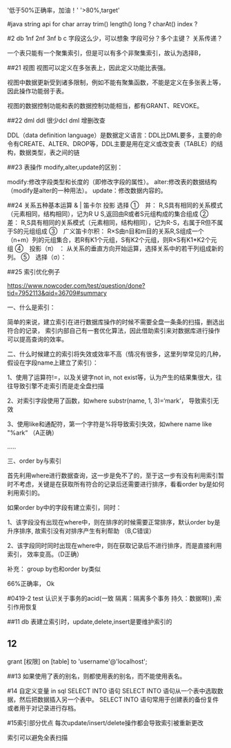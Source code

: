 
'低于50%正确率，加油！'
'>80%,target'

#java string api for char array
trim()
length()
long ?
charAt()
index ?


#2 db 1nf 2nf 3nf
b c 字段这么少，可以想象 字段可分？多个主键？ 关系传递？

一个表只能有一个聚集索引，但是可以有多个非聚集索引，故认为选择B，

##21 视图
视图可以定义在多张表上，因此定义功能比表强。 

视图中数据更新受到诸多限制，例如不能有聚集函数，不能是定义在多张表上等，因此操作功能弱于表。 

视图的数据控制功能和表的数据控制功能相当，都有GRANT、REVOKE。


##22 dml ddl 很少dcl
dml 增删改查

DDL（data definition language）是数据定义语言：DDL比DML要多，主要的命令有CREATE、ALTER、DROP等，DDL主要是用在定义或改变表（TABLE）的结构，数据类型，表之间的链




##23 表操作
modify,alter,update的区别： 

modify:修改字段类型和长度的（即修改字段的属性）。
alter:修改表的数据结构（modify是alter的一种用法）。
update：修改数据内容的。
 

##24 关系五种基本运算 &  | 笛卡尔 投影 选择
    ①　并：
    R,S具有相同的关系模式（元素相同，结构相同），记为R U S,返回由R或者S元组构成的集合组成
    ②　差：  R,S具有相同的关系模式（元素相同，结构相同），记为R-S，右属于R但不属于S的元组组成
    ③　广义笛卡尔积：
R×S由n目和m目的关系R,S组成一个（n+m）列的元组集合，若R有K1个元组，S有K2个元组，则R×S有K1*K2个元 组
    ④　投影（π） ：
从关系的垂直方向开始运算，选择关系中的若干列组成新的列。
    ⑤　选择（σ）：

##25 索引优化例子

https://www.nowcoder.com/test/question/done?tid=7952113&qid=36709#summary
 

一、什么是索引： 

简单的来说，建立索引在进行数据库操作的时候不需要全盘一条条的扫描，删选出符合的记录，
索引内部自己有一套优化算法，因此借助索引来对数据库进行操作可以提高查询的效率。 


二、什么时候建立的索引将失效或效率不高（情况有很多，这里列举常见的几种， 假设在字段name上建立了索引）： 

1、使用了运算符!=，以及关键字not in, not exist等，认为产生的结果集很大，往往导致引擎不走索引而是走全盘扫描 

2、对索引字段使用了函数，如where substr(name, 1, 3)=‘mark’， 导致索引无效 

3、使用like和通配符，第一个字符是%将导致索引失效，如where name like "%ark“  （A正确） 

..... 

三、order by与索引 

首先利用where进行数据查询，这一步是免不了的，至于这一步有没有利用索引暂时不考虑，关键是在获取所有符合的记录后还需要进行排序，看看order by是如何利用索引的。 

如果order by中的字段有建立索引，同时： 

1、该字段没有出现在where中，则在排序的时候需要正常排序，默认order by是升序排序, 故索引没有对排序产生有利帮助 （B,C错误） 

2、该字段同时同时出现在where中，则在获取记录后不进行排序，而是直接利用索引， 效率变高。（D正确） 

补充： group by也和order by类似 
	
66%正确率， Ok


#0419-2 test
认识关于事务的acid(一致 隔离：隔离多个事务 持久：数据啊)) ,索引作用恢复

##11 db 
表建立索引时，update,delete,insert是要维护索引的

## 12 
grant [权限] on [table] to 'username'@'localhost';

##13
如果使用了表的别名，则都使用表的别名，而不能使用表名。 

#14 自定义变量 in sql
SELECT INTO 语句 
SELECT INTO 语句从一个表中选取数据，然后把数据插入另一个表中。 
SELECT INTO 语句常用于创建表的备份复件或者用于对记录进行存档。 

#15索引部分优点
每次update/insert/delete操作都会导致索引被重新更改

索引可以避免全表扫描


